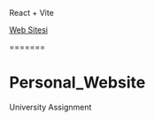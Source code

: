  React + Vite


[Web Sitesi](https://personal-website-six-sigma-99.vercel.app/)


 
 
 =======
# Personal_Website
University Assignment

